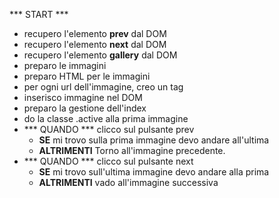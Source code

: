*** START ***

- recupero l'elemento **prev** dal DOM
- recupero l'elemento **next** dal DOM
- recupero l'elemento **gallery** dal DOM
- preparo le immagini 
- preparo HTML per le immagini
- per ogni url dell'immagine, creo un tag <img>
- inserisco immagine nel DOM
- preparo la gestione dell'index
- do la classe .active alla prima immagine
- *** QUANDO *** clicco sul pulsante prev 
  - **SE** mi trovo sulla prima immagine devo andare all'ultima
  - **ALTRIMENTI** Torno all'immagine precedente.
- *** QUANDO *** clicco sul pulsante next
  - **SE** mi trovo sull'ultima immagine devo andare alla prima
  - **ALTRIMENTI** vado all'immagine successiva   